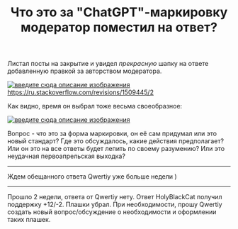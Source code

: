 ﻿---
title: "Что это за &quot;ChatGPT&quot;-маркировку модератор поместил на ответ?"
se.owner.user_id: 177188
se.owner.display_name: "Kromster"
se.owner.link: "https://ru.meta.stackoverflow.com/users/177188/kromster"
se.link: "https://ru.meta.stackoverflow.com/questions/12566/%d0%a7%d1%82%d0%be-%d1%8d%d1%82%d0%be-%d0%b7%d0%b0-chatgpt-%d0%bc%d0%b0%d1%80%d0%ba%d0%b8%d1%80%d0%be%d0%b2%d0%ba%d1%83-%d0%bc%d0%be%d0%b4%d0%b5%d1%80%d0%b0%d1%82%d0%be%d1%80-%d0%bf%d0%be%d0%bc%d0%b5%d1%81%d1%82%d0%b8%d0%bb-%d0%bd%d0%b0-%d0%be%d1%82%d0%b2%d0%b5%d1%82"
se.question_id: 12566
se.post_type: question
---
<p>Листал посты на закрытие и увидел <em>прекрасную</em> шапку на ответе добавленную правкой за авторством модератора.</p>
<p><a href="https://i.stack.imgur.com/TlPCI.png" rel="nofollow noreferrer"><img src="https://i.stack.imgur.com/TlPCI.png" alt="введите сюда описание изображения" /></a><a href="https://ru.stackoverflow.com/revisions/1509445/2">https://ru.stackoverflow.com/revisions/1509445/2</a></p>
<p>Как видно, время он выбрал тоже весьма своеобразное:</p>
<p><a href="https://i.stack.imgur.com/9Qb1y.png" rel="nofollow noreferrer"><img src="https://i.stack.imgur.com/9Qb1y.png" alt="введите сюда описание изображения" /></a></p>
<p>Вопрос - что это за форма маркировки, он её сам придумал или это новый стандарт? Где это обсуждалось, какие действия предполагает? Или он это на все ответы будет лепить по своему разумению? Или это неудачная первоапрельская выходка?</p>
<hr />
<p>Ждем обещанного ответа Qwertiy уже больше недели )</p>
<hr />
<p>Прошло 2 недели, ответа от Qwertiy нету. Ответ HolyBlackCat получил поддержку +12/-2. Плашки убрал. При необходимости, прошу Qwertiy создать новый вопрос/обсуждение о необходимости и оформлении таких плашек.</p>
